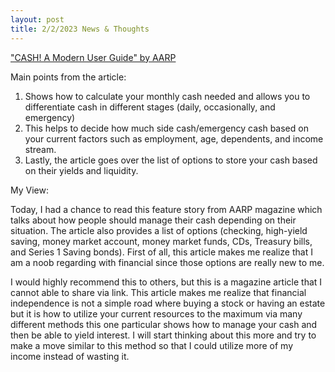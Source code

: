 ```yaml
---
layout: post
title: 2/2/2023 News & Thoughts
---
```


["CASH! A Modern User Guide" by AARP](https://apple.news/Aews_pM78SnqohapsVa_AMA)


Main points from the article:
  1.	Shows how to calculate your monthly cash needed and allows you to differentiate cash in different stages (daily, occasionally, and emergency)
  2.	This helps to decide how much side cash/emergency cash based on your current factors such as employment, age, dependents, and income stream.
  3.	Lastly, the article goes over the list of options to store your cash based on their yields and liquidity.


My View:

Today, I had a chance to read this feature story from AARP magazine which talks about how people should manage their cash depending on their situation. 
The article also provides a list of options (checking, high-yield saving, money market account, money market funds, CDs, Treasury bills, and Series 1 Saving bonds). 
First of all, this article makes me realize that I am a noob regarding with financial since those options are really new to me.

I would highly recommend this to others, but this is a magazine article that I cannot able to share via link. 
This article makes me realize that financial independence is not a simple road where buying a stock or having an estate but 
it is how to utilize your current resources to the maximum via many different methods this one particular shows how to manage your cash and then be able to yield interest. 
I will start thinking about this more and try to make a move similar to this method so that I could utilize more of my income instead of wasting it.

